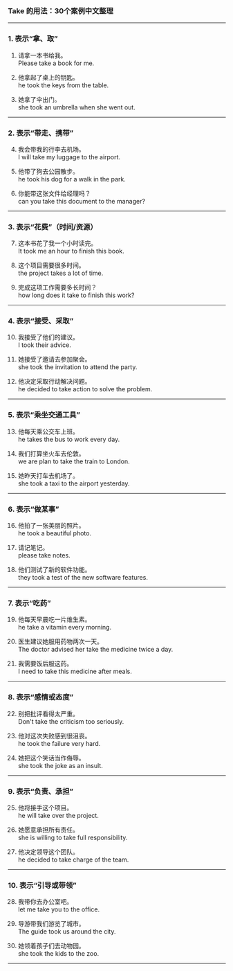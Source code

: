 ### **Take 的用法：30个案例中文整理**

---

### **1. 表示“拿、取”**
1. 请拿一本书给我。  
Please take a book for me.

2. 他拿起了桌上的钥匙。  
he took the keys from the table.

3. 她拿了伞出门。  
she took an umbrella when she went out.

---

### **2. 表示“带走、携带”**
4. 我会带我的行李去机场。  
I will take my luggage to the airport.

5. 他带了狗去公园散步。  
he took his dog for a walk in the park.

6. 你能带这张文件给经理吗？  
can you take this document to the manager?

---

### **3. 表示“花费”（时间/资源）**
7. 这本书花了我一个小时读完。  
It took me an hour to finish this book.

8. 这个项目需要很多时间。  
the project takes a lot of time.

9. 完成这项工作需要多长时间？  
how long does it take to finish this work?


---

### **4. 表示“接受、采取”**
10. 我接受了他们的建议。  
I took their advice.

11. 她接受了邀请去参加聚会。  
she took the invitation to attend the party.

12. 他决定采取行动解决问题。  
he decided to take action to solve the problem.


---

### **5. 表示“乘坐交通工具”**
13. 他每天乘公交车上班。  
he takes the bus to work every day.

14. 我们打算坐火车去伦敦。  
we are plan to take the train to London.

15. 她昨天打车去机场了。  
she took a taxi to the airport yesterday.


---

### **6. 表示“做某事”**
16. 他拍了一张美丽的照片。  
he took a beautiful photo.

17. 请记笔记。  
please take notes.

18. 他们测试了新的软件功能。  
they took a test of the new software features.


---

### **7. 表示“吃药”**
19. 他每天早晨吃一片维生素。  
he take a vitamin every morning.

20. 医生建议她服用药物两次一天。  
The doctor advised her take the medicine twice a day.

21. 我需要饭后服这药。  
I need to take this medicine after meals.


---

### **8. 表示“感情或态度”**
22. 别把批评看得太严重。  
Don't take the criticism too seriously.

23. 他对这次失败感到很沮丧。  
he took the failure very hard.

24. 她把这个笑话当作侮辱。  
she took the joke as an insult.


---

### **9. 表示“负责、承担”**
25. 他将接手这个项目。  
he will take over the project.

26. 她愿意承担所有责任。  
she is willing to take full responsibility.

27. 他决定领导这个团队。  
he decided to take charge of the team.


---

### **10. 表示“引导或带领”**
28. 我带你去办公室吧。  
let me take you to the office.

29. 导游带我们游览了城市。  
The guide took us around the city.

30. 她领着孩子们去动物园。  
she took the kids to the zoo.


--- 

